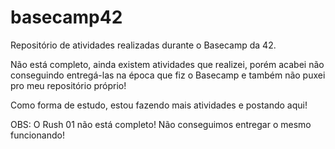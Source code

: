 # basecamp42
Repositório de atividades realizadas durante o Basecamp da 42.

Não está completo, ainda existem atividades que realizei, porém acabei não conseguindo entregá-las na época que fiz o Basecamp e também não
puxei pro meu repositório próprio!

Como forma de estudo, estou fazendo mais atividades e postando aqui!


OBS: O Rush 01 não está completo! Não conseguimos entregar o mesmo funcionando!
